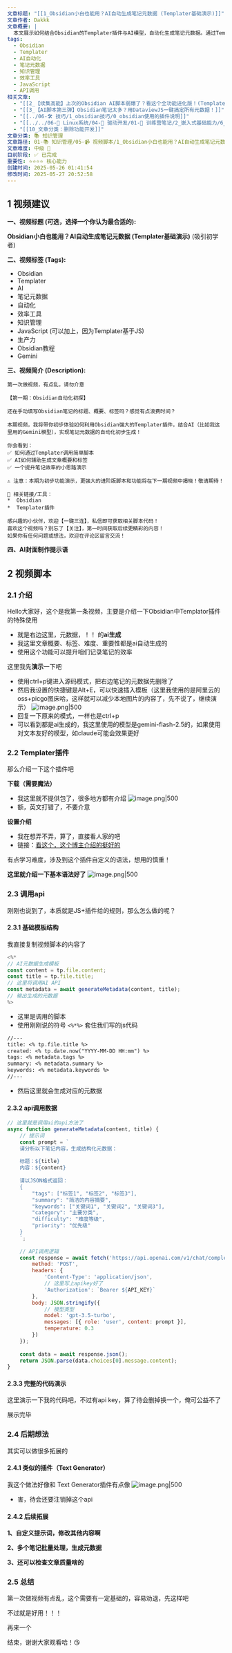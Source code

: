 ```yaml
---
文章标题: "[[1_Obsidian小白也能用？AI自动生成笔记元数据 (Templater基础演示)]]"
文章作者: Dakkk
文章概要: |
  本文展示如何结合Obsidian的Templater插件与AI模型，自动化生成笔记元数据。通过Templater调用JavaScript脚本与AI API交互，分析笔记内容并返回结构化数据，显著提升Obsidian笔记创建和管理效率，减少手动填写耗时。
tags:
  - Obsidian
  - Templater
  - AI自动化
  - 笔记元数据
  - 知识管理
  - 效率工具
  - JavaScript
  - API调用
相关文章:
  - "[[2_【续集高能】上次的Obsidian AI脚本弱爆了？看这个全功能进化版！(Templater)]]"
  - "[[3_【AI脚本第三弹】Obsidian笔记太多？用DataviewJS一键搞定所有元数据！]]"
  - "[[../06-🛠️ 技巧/1_obsidian技巧/0_obsidian使用的插件说明]]"
  - "[[../../06-🐧 Linux系统/04-🔌 驱动开发/01-📝 训练营笔记/2_嵌入式基础能力/6_Linux应用开发/1_学习思维导图]]"
  - "[[10_文章分类：删除功能开发]]"
文章分类: 📚 知识管理
文章路径: 01-📚 知识管理/05-📹 视频脚本/1_Obsidian小白也能用？AI自动生成笔记元数据 (Templater基础演示).md
文章难度: 中级 🌳
目前阶段: ✅ 已完成
重要性: ⭐⭐⭐⭐ 核心能力
创建时间: 2025-05-26 01:41:54
修改时间: 2025-05-27 20:52:58
---
```


## 1 视频建议

**一、视频标题 (可选，选择一个你认为最合适的):**

**Obsidian小白也能用？AI自动生成笔记元数据 (Templater基础演示)** (吸引初学者)

**二、视频标签 (Tags):**

- Obsidian
- Templater
- AI
- 笔记元数据
- 自动化
- 效率工具
- 知识管理
- JavaScript (可以加上，因为Templater基于JS)
- 生产力
- Obsidian教程
- Gemini

**三、视频简介 (Description):**

```
第一次做视频，有点乱，请勿介意

【第一期：Obsidian自动化初探】

还在手动填写Obsidian笔记的标题、概要、标签吗？感觉有点浪费时间？

本期视频，我将带你初步体验如何利用Obsidian强大的Templater插件，结合AI（比如我这里用的Gemini模型），实现笔记元数据的自动化初步生成！

你会看到：
✅ 如何通过Templater调用简单脚本
✅ AI如何辅助生成文章概要和标签
✅ 一个提升笔记效率的小思路演示

⚠️ 注意：本期为初步功能演示，更强大的进阶版脚本和功能将在下一期视频中揭晓！敬请期待！

🔗 相关链接/工具：
*  Obsidian
*  Templater插件

感兴趣的小伙伴，欢迎【一键三连】，私信即可获取相关脚本代码！
喜欢这个视频吗？别忘了【关注】，第一时间获取后续更精彩的内容！
如果你有任何问题或想法，欢迎在评论区留言交流！
```

**四、AI封面制作提示语**

## 2 视频脚本

### 2.1 介绍

Hello大家好，这个是我第一条视频，主要是介绍一下Obsidian中Templator插件的特殊使用
- 就是右边这里，元数据，！！ 的**ai生成**
- 我这里文章概要、标签、难度、重要性都是ai自动生成的
- 使用这个功能可以提升咱们记录笔记的效率

这里我先**演示**一下吧
- 使用ctrl+p键进入源码模式，把右边笔记的元数据先删除了
- 然后我设置的快捷键是Alt+E，可以快速插入模板（这里我使用的是阿里云的oss+picgo图床哈，这样就可以减少本地图片的内容了，先不说了，继续演示）
  ![image.png|500](https://my-obsidian-image.oss-cn-guangzhou.aliyuncs.com/2025/05/419703a6c5e5e9e17e4d27f04abfa7dd.png)
- 回复一下原来的模式，一样也是ctrl+p
- 可以看到都是ai生成的，我这里使用的模型是gemini-flash-2.5的，如果使用对文本友好的模型，如claude可能会效果更好

### 2.2 Templater插件

那么介绍一下这个插件吧

**下载（需要魔法）**
- 我这里就不提供包了，很多地方都有介绍
  ![image.png|500](https://my-obsidian-image.oss-cn-guangzhou.aliyuncs.com/2025/05/9e4a939b2a8dacd7c928f052b9a0cad3.png)
- 额，英文打错了，不要介意

**设置介绍**
- 我在想弄不弄，算了，直接看人家的吧
- 链接：[看这个，这个博主介绍的挺好的](https://www.bilibili.com/video/BV1c64y1W7c2/?spm_id_from=333.1007.top_right_bar_window_history.content.click&vd_source=268c1f3b89c763db9597d10733d3c3a3)

有点学习难度，涉及到这个插件自定义的语法，想用的慎重！

**这里就介绍一下基本语法好了**
![image.png|500](https://my-obsidian-image.oss-cn-guangzhou.aliyuncs.com/2025/05/d37d3eaa8ecb262a068e585c942e44a5.png)

### 2.3 调用api

刚刚也说到了，本质就是JS+插件给的规则，那么怎么做的呢？

#### 2.3.1 基础模板结构

我直接复制视频脚本的内容了

```javascript
<%*
// AI元数据生成模板
const content = tp.file.content;
const title = tp.file.title;
// 这里将调用AI API
const metadata = await generateMetadata(content, title);
// 输出生成的元数据
%>
```
- 这里是调用的脚本
- 使用刚刚说的符号 `<%*%>`  套住我们写的js代码

```txt
//---
title: <% tp.file.title %>
created: <% tp.date.now("YYYY-MM-DD HH:mm") %>
tags: <% metadata.tags %>
summary: <% metadata.summary %>
keywords: <% metadata.keywords %>
//---
```
- 然后这里就会生成对应的元数据

#### 2.3.2 api调用数据

```javascript
// 这里就是调用ai的api方法了
async function generateMetadata(content, title) {
	// 提示词
    const prompt = `
    请分析以下笔记内容，生成结构化元数据：
    
    标题：${title}
    内容：${content}
    
    请以JSON格式返回：
    {
        "tags": ["标签1", "标签2", "标签3"],
        "summary": "简洁的内容摘要",
        "keywords": ["关键词1", "关键词2", "关键词3"],
        "category": "主要分类",
        "difficulty": "难度等级",
        "priority": "优先级"
    }
    `;
    
    // API调用逻辑
    const response = await fetch('https://api.openai.com/v1/chat/completions', {
        method: 'POST',
        headers: {
            'Content-Type': 'application/json',
            // 这里写上apikey好了
            'Authorization': `Bearer ${API_KEY}`
        },
        body: JSON.stringify({
	        // 模型类型
            model: 'gpt-3.5-turbo',
            messages: [{ role: 'user', content: prompt }],
            temperature: 0.3
        })
    });
    
    const data = await response.json();
    return JSON.parse(data.choices[0].message.content);
}
```

#### 2.3.3 完整的代码演示

这里演示一下我的代码吧，不过有api key，算了待会删掉换一个，俺可公益不了

展示完毕

### 2.4 后期想法

其实可以做很多拓展的

#### 2.4.1 类似的插件（Text Generator）
我这个做法好像和 Text Generator插件有点像
![image.png|500](https://my-obsidian-image.oss-cn-guangzhou.aliyuncs.com/2025/05/6322ceb806b4bfce5d7ddda36ae8412f.png)

- 害，待会还要注销掉这个api

#### 2.4.2 后续拓展

**1、自定义提示词，修改其他内容啊**

**2、多个笔记批量处理，生成元数据**

**3、还可以检查文章质量啥的**

### 2.5 总结

第一次做视频有点乱，这个需要有一定基础的，容易劝退，先这样吧

不过就是好用！！！

再来一个

结束，谢谢大家观看哈！😘

